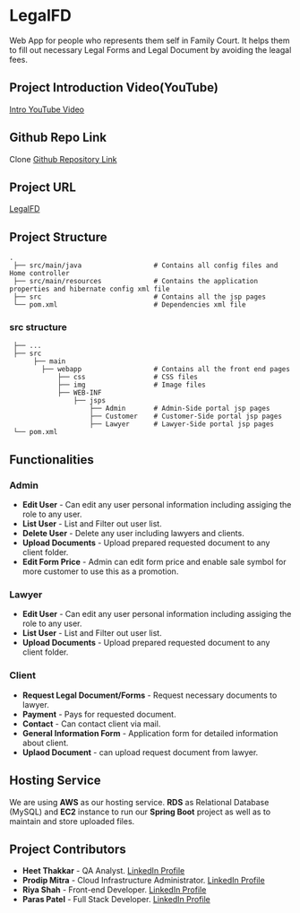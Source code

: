 # LegalFD


Web App for people who represents them self in Family Court. It helps them to fill out necessary Legal Forms and Legal Document by avoiding the leagal fees.

## Project Introduction Video(YouTube)
[Intro YouTube Video](https://www.youtube.com/watch?v=zhDkvyx1j10)

## Github Repo Link

Clone [Github Repository Link](https://github.com/costaccounting/LegalFD.git)

## Project URL

[LegalFD](http://52.15.179.77) 

## Project Structure


```
.
 ├── src/main/java                  # Contains all config files and Home controller
 ├── src/main/resources             # Contains the application properties and hibernate config xml file 
 ├── src                            # Contains all the jsp pages
 └── pom.xml                        # Dependencies xml file
```

### src structure

```
 ├── ...                 
 ├── src                            
      ├── main     
        ├── webapp                  # Contains all the front end pages
            ├── css                 # CSS files
            ├── img                 # Image files
            ├── WEB-INF
                ├── jsps            
                    ├── Admin       # Admin-Side portal jsp pages
                    ├── Customer    # Customer-Side portal jsp pages
                    ├── Lawyer      # Lawyer-Side portal jsp pages                
 └── pom.xml 
```

## Functionalities

### Admin 

* **Edit User** - Can edit any user personal information including assiging the role                 to any user.
* **List User** - List and Filter out user list.
* **Delete User** - Delete any user including lawyers and clients.
* **Upload Documents** - Upload prepared requested document to any client folder.
* **Edit Form Price** - Admin can edit form price and enable sale symbol for more customer to use this as a promotion.

### Lawyer

* **Edit User** - Can edit any user personal information including assiging the role                 to any user.
* **List User** - List and Filter out user list.
* **Upload Documents** - Upload prepared requested document to any client folder.

### Client

* **Request Legal Document/Forms** - Request necessary documents to lawyer.
* **Payment** - Pays for requested document.
* **Contact** - Can contact client via mail. 
* **General Information Form** - Application form for detailed information about client.
* **Uplaod Document** - can upload request document from lawyer.

 ## Hosting Service

 We are using **AWS** as our hosting service. 
 **RDS** as Relational Database (MySQL) and **EC2** instance to run our **Spring Boot** project as well as to maintain and store uploaded files.
 
  ## Project Contributors
  
 * **Heet Thakkar** - QA Analyst. [LinkedIn Profile](https://www.linkedin.com/in/heet-thakkar/)
 * **Prodip Mitra** - Cloud Infrastructure Administrator. [LinkedIn Profile](https://www.linkedin.com/in/prodipmitra/)
 * **Riya Shah** - Front-end Developer. [LinkedIn Profile](https://www.linkedin.com/in/riyashah07/)
 * **Paras Patel** - Full Stack Developer. [LinkedIn Profile](https://www.linkedin.com/in/paras-patel-1103/)
